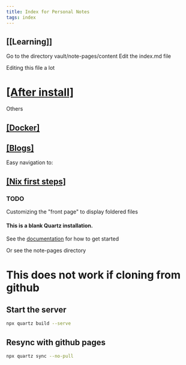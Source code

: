 ```yaml
---
title: Index for Personal Notes
tags: index
---
```



## [[Learning]]

Go to the directory vault/note-pages/content
Edit the index.md file
  
Editing this file a lot

# [[After install]](./Notes/afterinstallDEBIAN.md)

Others

## [[Docker]](./Docker/Docker.md)  

## [[Blogs]](/Blog/Blog001.md)

Easy navigation to:

## [[Nix first steps]](/Nix/FirstSteps.md)  

### TODO

Customizing the "front page" to display foldered files

#### This is a blank Quartz installation.

See the [documentation](https://quartz.jzhao.xyz) for how to get started

Or see the note-pages directory


# This does not work if cloning from github

## Start the server

```bash
npx quartz build --serve
```

## Resync with github pages

```bash
npx quartz sync --no-pull
```
